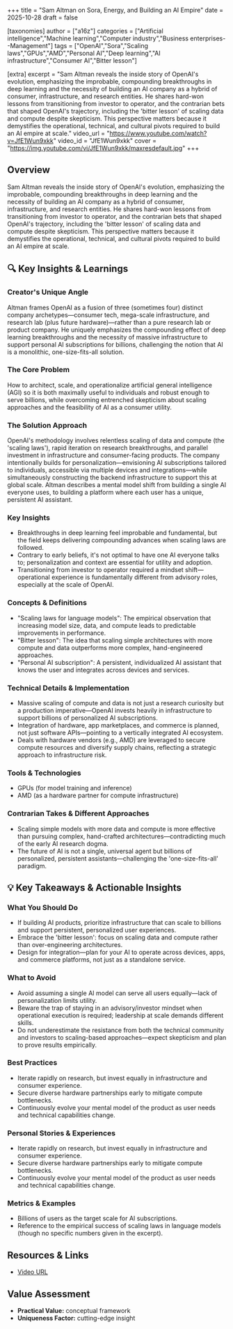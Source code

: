 +++
title = "Sam Altman on Sora, Energy, and Building an AI Empire"
date = 2025-10-28
draft = false

[taxonomies]
author = ["a16z"]
categories = ["Artificial intelligence","Machine learning","Computer industry","Business enterprises--Management"]
tags = ["OpenAI","Sora","Scaling laws","GPUs","AMD","Personal AI","Deep learning","AI infrastructure","Consumer AI","Bitter lesson"]

[extra]
excerpt = "Sam Altman reveals the inside story of OpenAI's evolution, emphasizing the improbable, compounding breakthroughs in deep learning and the necessity of building an AI company as a hybrid of consumer, infrastructure, and research entities. He shares hard-won lessons from transitioning from investor to operator, and the contrarian bets that shaped OpenAI's trajectory, including the 'bitter lesson' of scaling data and compute despite skepticism. This perspective matters because it demystifies the operational, technical, and cultural pivots required to build an AI empire at scale."
video_url = "https://www.youtube.com/watch?v=JfE1Wun9xkk"
video_id = "JfE1Wun9xkk"
cover = "https://img.youtube.com/vi/JfE1Wun9xkk/maxresdefault.jpg"
+++

## Overview

Sam Altman reveals the inside story of OpenAI's evolution, emphasizing the improbable, compounding breakthroughs in deep learning and the necessity of building an AI company as a hybrid of consumer, infrastructure, and research entities. He shares hard-won lessons from transitioning from investor to operator, and the contrarian bets that shaped OpenAI's trajectory, including the 'bitter lesson' of scaling data and compute despite skepticism. This perspective matters because it demystifies the operational, technical, and cultural pivots required to build an AI empire at scale.

## 🔍 Key Insights & Learnings

### Creator's Unique Angle
Altman frames OpenAI as a fusion of three (sometimes four) distinct company archetypes—consumer tech, mega-scale infrastructure, and research lab (plus future hardware)—rather than a pure research lab or product company. He uniquely emphasizes the compounding effect of deep learning breakthroughs and the necessity of massive infrastructure to support personal AI subscriptions for billions, challenging the notion that AI is a monolithic, one-size-fits-all solution.

### The Core Problem
How to architect, scale, and operationalize artificial general intelligence (AGI) so it is both maximally useful to individuals and robust enough to serve billions, while overcoming entrenched skepticism about scaling approaches and the feasibility of AI as a consumer utility.

### The Solution Approach
OpenAI's methodology involves relentless scaling of data and compute (the 'scaling laws'), rapid iteration on research breakthroughs, and parallel investment in infrastructure and consumer-facing products. The company intentionally builds for personalization—envisioning AI subscriptions tailored to individuals, accessible via multiple devices and integrations—while simultaneously constructing the backend infrastructure to support this at global scale. Altman describes a mental model shift from building a single AI everyone uses, to building a platform where each user has a unique, persistent AI assistant.

### Key Insights
- Breakthroughs in deep learning feel improbable and fundamental, but the field keeps delivering compounding advances when scaling laws are followed.
- Contrary to early beliefs, it's not optimal to have one AI everyone talks to; personalization and context are essential for utility and adoption.
- Transitioning from investor to operator required a mindset shift—operational experience is fundamentally different from advisory roles, especially at the scale of OpenAI.

### Concepts & Definitions
- "Scaling laws for language models": The empirical observation that increasing model size, data, and compute leads to predictable improvements in performance.
- "Bitter lesson": The idea that scaling simple architectures with more compute and data outperforms more complex, hand-engineered approaches.
- "Personal AI subscription": A persistent, individualized AI assistant that knows the user and integrates across devices and services.

### Technical Details & Implementation
- Massive scaling of compute and data is not just a research curiosity but a production imperative—OpenAI invests heavily in infrastructure to support billions of personalized AI subscriptions.
- Integration of hardware, app marketplaces, and commerce is planned, not just software APIs—pointing to a vertically integrated AI ecosystem.
- Deals with hardware vendors (e.g., AMD) are leveraged to secure compute resources and diversify supply chains, reflecting a strategic approach to infrastructure risk.

### Tools & Technologies
- GPUs (for model training and inference)
- AMD (as a hardware partner for compute infrastructure)

### Contrarian Takes & Different Approaches
- Scaling simple models with more data and compute is more effective than pursuing complex, hand-crafted architectures—contradicting much of the early AI research dogma.
- The future of AI is not a single, universal agent but billions of personalized, persistent assistants—challenging the 'one-size-fits-all' paradigm.

## 💡 Key Takeaways & Actionable Insights

### What You Should Do
- If building AI products, prioritize infrastructure that can scale to billions and support persistent, personalized user experiences.
- Embrace the 'bitter lesson': focus on scaling data and compute rather than over-engineering architectures.
- Design for integration—plan for your AI to operate across devices, apps, and commerce platforms, not just as a standalone service.

### What to Avoid
- Avoid assuming a single AI model can serve all users equally—lack of personalization limits utility.
- Beware the trap of staying in an advisory/investor mindset when operational execution is required; leadership at scale demands different skills.
- Do not underestimate the resistance from both the technical community and investors to scaling-based approaches—expect skepticism and plan to prove results empirically.

### Best Practices
- Iterate rapidly on research, but invest equally in infrastructure and consumer experience.
- Secure diverse hardware partnerships early to mitigate compute bottlenecks.
- Continuously evolve your mental model of the product as user needs and technical capabilities change.

### Personal Stories & Experiences
- Iterate rapidly on research, but invest equally in infrastructure and consumer experience.
- Secure diverse hardware partnerships early to mitigate compute bottlenecks.
- Continuously evolve your mental model of the product as user needs and technical capabilities change.

### Metrics & Examples
- Billions of users as the target scale for AI subscriptions.
- Reference to the empirical success of scaling laws in language models (though no specific numbers given in the excerpt).

## Resources & Links

- [Video URL](https://www.youtube.com/watch?v=JfE1Wun9xkk)

## Value Assessment

- **Practical Value:** conceptual framework
- **Uniqueness Factor:** cutting-edge insight
